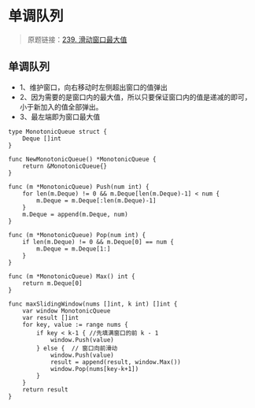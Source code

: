 # 单调队列
> 原题链接：[239. 滑动窗口最大值](https://leetcode-cn.com/problems/sliding-window-maximum/)

## 单调队列
* 1、维护窗口，向右移动时左侧超出窗口的值弹出
* 2、因为需要的是窗口内的最大值，所以只要保证窗口内的值是递减的即可，小于新加入的值全部弹出。
* 3、最左端即为窗口最大值
```golang
type MonotonicQueue struct {
	Deque []int
}

func NewMonotonicQueue() *MonotonicQueue {
	return &MonotonicQueue{}
}

func (m *MonotonicQueue) Push(num int) {
	for len(m.Deque) != 0 && m.Deque[len(m.Deque)-1] < num {
		m.Deque = m.Deque[:len(m.Deque)-1]
	}
	m.Deque = append(m.Deque, num)
}

func (m *MonotonicQueue) Pop(num int) {
	if len(m.Deque) != 0 && m.Deque[0] == num {
		m.Deque = m.Deque[1:]
	}
}

func (m *MonotonicQueue) Max() int {
	return m.Deque[0]
}

func maxSlidingWindow(nums []int, k int) []int {
	var window MonotonicQueue
	var result []int
	for key, value := range nums {
		if key < k-1 { //先填满窗⼝的前 k - 1
			window.Push(value)
		} else {  // 窗⼝向前滑动
			window.Push(value)
			result = append(result, window.Max())
			window.Pop(nums[key-k+1])
		}
	}
	return result
}
```